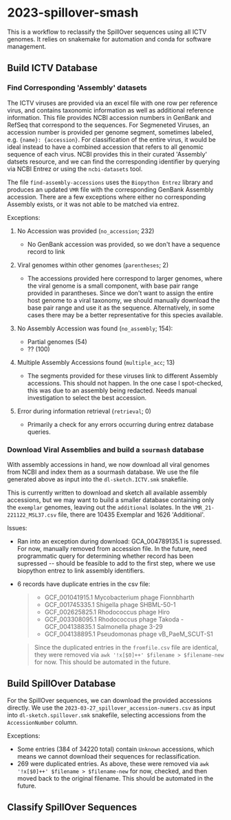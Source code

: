 # 2023-spillover-smash

This is a workflow to reclassify the SpillOver sequences using all ICTV genomes. It relies on snakemake for automation and conda for software management. 

## Build ICTV Database

### Find Corresponding 'Assembly' datasets

The ICTV viruses are provided via an excel file with one row per reference virus, and contains taxonomic information as well as additional reference information. This file provides NCBI accession numbers in GenBank and RefSeq that correspond to the sequences. For Segmeneted Viruses, an accession number is provided per genome segment, sometimes labeled, e.g. `{name}: {accession}`. For classification of the entire virus, it would be ideal instead to have a combined accession that refers to all genomic sequence of each virus. NCBI provides this in their curated 'Assembly' datsets resource, and we can find the corresponding identifier by querying via NCBI Entrez or using the `ncbi-datasets` tool. 

The file `find-assembly-accessions` uses the `Biopython Entrez` library and produces an updated `VMR` file with the corresponding GenBank Assembly accession. There are a few exceptions where either no corresponding Assembly exists, or it was not able to be matched via entrez.

Exceptions:
1. No Accession was provided (`no_accession`; 232)
    - No GenBank accession was provided, so we don't have a sequence record to link

2. Viral genomes within other genomes (`parentheses`; 2)
    - The accessions provided here correspond to larger genomes, where the viral genome is a small component, with base pair range provided in parantheses. Since we don't want to assign the entire host genome to a viral taxonomy, we should manually download the base pair range and use it as the sequence. Alternatively, in some cases there may be a better representative for this species available.

3. No Assembly Accession was found (`no_assembly`; 154): 
    - Partial genomes (54)
    - ?? (100)

4. Multiple Assembly Accessions found (`multiple_acc`; 13)
    - The segments provided for these viruses link to different Assembly accessions. This should not happen. In the one case I spot-checked, this was due to an assembly being redacted. Needs manual investigation to select the best accession.

5. Error during information retrieval (`retrieval`; 0)
    - Primarily a check for any errors occurring during entrez database queries.


### Download Viral Assemblies and build a `sourmash` database

With assembly accessions in hand, we now download all viral genomes from NCBI and index them as a sourmash database. We use the file generated above as input into the `dl-sketch.ICTV.smk` snakefile. 

This is currently written to download and sketch all available assembly accessions, but we may want to build a smaller database containing only the `exemplar` genomes, leaving out the `additional` isolates. In the `VMR_21-221122_MSL37.csv` file, there are 10435 Exemplar and 1626 'Additional'.

Issues:
- Ran into an exception during download: GCA_004789135.1 is supressed. For now, manually removed from accession file. In the future, need programmatic query for determining whether record has been supressed -- should be feasible to add to the first step, where we use biopython entrez to link assembly identifiers.
- 6 records have duplicate entries in the csv file:
  > - GCF_001041915.1 Mycobacterium phage Fionnbharth
  > - GCF_001745335.1 Shigella phage SHBML-50-1
  > - GCF_002625825.1 Rhodococcus phage Hiro
  > - GCF_003308095.1 Rhodococcus phage Takoda
  > -GCF_004138835.1 Salmonella phage 3-29
  > - GCF_004138895.1 Pseudomonas phage vB_PaeM_SCUT-S1
  
  > Since the duplicated entries in the `fromfile.csv` file are identical, they were removed via `awk '!x[$0]++' $filename > $filename-new` for now. This should be automated in the future.


## Build SpillOver Database

For the SpillOver sequences, we can download the provided accessions directly. We use the `2023-03-27_spillover_accession-numers.csv` as input into `dl-sketch.spillover.smk` snakefile, selecting accessions from the `AccessionNumber` column. 

Exceptions:
- Some entries (384 of 34220 total) contain `Unknown` accessions, which means we cannot download their sequences for reclassification.
- 269 were duplicated entries. As above, these were removed via `awk '!x[$0]++' $filename > $filename-new` for now, checked, and then moved back to the original filename. This should be automated in the future.

## Classify SpillOver Sequences
